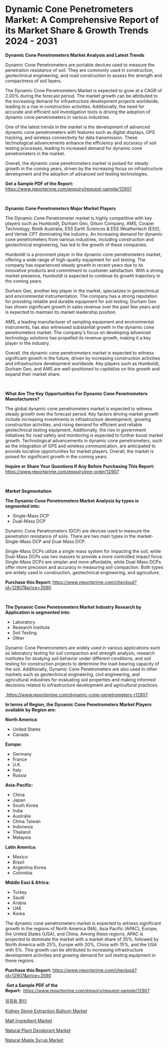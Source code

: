 <p><h1>Dynamic Cone Penetrometers Market: A Comprehensive Report of its Market Share & Growth Trends 2024 - 2031</h1></p><p><strong>Dynamic Cone Penetrometers Market Analysis and Latest Trends</strong></p>
<p><p>Dynamic Cone Penetrometers are portable devices used to measure the penetration resistance of soil. They are commonly used in construction, geotechnical engineering, and road construction to assess the strength and compactness of soil layers.</p><p>The Dynamic Cone Penetrometers Market is expected to grow at a CAGR of 2.00% during the forecast period. The market growth can be attributed to the increasing demand for infrastructure development projects worldwide, leading to a rise in construction activities. Additionally, the need for accurate and efficient soil investigation tools is driving the adoption of dynamic cone penetrometers in various industries.</p><p>One of the latest trends in the market is the development of advanced dynamic cone penetrometers with features such as digital displays, GPS tracking, and wireless connectivity for data transmission. These technological advancements enhance the efficiency and accuracy of soil testing processes, leading to increased demand for dynamic cone penetrometers in the market.</p><p>Overall, the dynamic cone penetrometers market is poised for steady growth in the coming years, driven by the increasing focus on infrastructure development and the adoption of advanced soil testing technologies.</p></p>
<p><strong>Get a Sample PDF of the Report:&nbsp;</strong> <a href="https://www.reportprime.com/enquiry/request-sample/12907">https://www.reportprime.com/enquiry/request-sample/12907</a></p>
<p>&nbsp;</p>
<p><strong>Dynamic Cone Penetrometers Major Market Players</strong></p>
<p><p>The Dynamic Cone Penetrometer market is highly competitive with key players such as Humboldt, Durham Geo, Gilson Company, AMS, Cooper Technology, Rimik Australia, ESS Earth Sciences & ESS Weathertech (ESS), and Vertek CPT dominating the industry. An increasing demand for dynamic cone penetrometers from various industries, including construction and geotechnical engineering, has led to the growth of these companies.</p><p>Humboldt is a prominent player in the dynamic cone penetrometers market, offering a wide range of high-quality equipment for soil testing. The company has experienced steady growth in recent years due to its innovative products and commitment to customer satisfaction. With a strong market presence, Humboldt is expected to continue its growth trajectory in the coming years.</p><p>Durham Geo, another key player in the market, specializes in geotechnical and environmental instrumentation. The company has a strong reputation for providing reliable and durable equipment for soil testing. Durham Geo has shown significant growth in sales revenue over the past few years and is expected to maintain its market leadership position.</p><p>AMS, a leading manufacturer of sampling equipment and environmental instruments, has also witnessed substantial growth in the dynamic cone penetrometers market. The company's focus on developing advanced technology solutions has propelled its revenue growth, making it a key player in the industry.</p><p>Overall, the dynamic cone penetrometers market is expected to witness significant growth in the future, driven by increasing construction activities and infrastructure development worldwide. Key players such as Humboldt, Durham Geo, and AMS are well-positioned to capitalize on this growth and expand their market share.</p></p>
<p>&nbsp;</p>
<p><strong>What Are The Key Opportunities For Dynamic Cone Penetrometers Manufacturers?</strong></p>
<p><p>The global dynamic cone penetrometers market is expected to witness steady growth over the forecast period. Key factors driving market growth include increasing investments in infrastructure development, growing construction activities, and rising demand for efficient and reliable geotechnical testing equipment. Additionally, the rise in government initiatives for road safety and monitoring is expected to further boost market growth. Technological advancements in dynamic cone penetrometers, such as the integration of GPS and wireless communication, are anticipated to provide lucrative opportunities for market players. Overall, the market is poised for significant growth in the coming years.</p></p>
<p><strong>Inquire or Share Your Questions If Any Before Purchasing This Report:</strong> <a href="https://www.reportprime.com/enquiry/pre-order/12907">https://www.reportprime.com/enquiry/pre-order/12907</a></p>
<p>&nbsp;</p>
<p><strong>Market Segmentation</strong></p>
<p><strong>The Dynamic Cone Penetrometers Market Analysis by types is segmented into:</strong></p>
<p><ul><li>Single-Mass DCP</li><li>Dual-Mass DCP</li></ul></p>
<p><p>Dynamic Cone Penetrometers (DCP) are devices used to measure the penetration resistance of soils. There are two main types in the market- Single-Mass DCP and Dual-Mass DCP. </p><p>Single-Mass DCPs utilize a single mass system for impacting the soil, while Dual-Mass DCPs use two masses to provide a more controlled impact force. Single-Mass DCPs are simpler and more affordable, while Dual-Mass DCPs offer more precision and accuracy in measuring soil compaction. Both types are widely used in construction, geotechnical engineering, and agriculture.</p></p>
<p><strong>Purchase this Report:&nbsp;</strong><a href="https://www.reportprime.com/checkout?id=12907&price=3590">https://www.reportprime.com/checkout?id=12907&price=3590</a></p>
<p>&nbsp;</p>
<p><strong>The Dynamic Cone Penetrometers Market Industry Research by Application is segmented into:</strong></p>
<p><ul><li>Laboratory</li><li>Research Institute</li><li>Soil Testing</li><li>Other</li></ul></p>
<p><p>Dynamic Cone Penetrometers are widely used in various applications such as laboratory testing for soil compaction and strength analysis, research institutes for studying soil behavior under different conditions, and soil testing for construction projects to determine the load-bearing capacity of the soil. Additionally, Dynamic Cone Penetrometers are also used in other markets such as geotechnical engineering, civil engineering, and agricultural industries for evaluating soil properties and making informed decisions related to infrastructure development and agricultural practices.</p></p>
<p><a href="https://www.reportprime.com/dynamic-cone-penetrometers-r12907">&nbsp;https://www.reportprime.com/dynamic-cone-penetrometers-r12907</a></p>
<p><strong>In terms of Region, the Dynamic Cone Penetrometers Market Players available by Region are:</strong></p>
<p>
    <p> <strong> North America: </strong>
        <ul>
            <li>United States</li>
            <li>Canada</li>
        </ul>
        </p> 
    <p> <strong> Europe: </strong>
        <ul>
            <li>Germany</li>
            <li>France</li>
            <li>U.K.</li>
            <li>Italy</li>
            <li>Russia</li>
        </ul>
        </p> 
    <p> <strong> Asia-Pacific: </strong>
        <ul>
            <li>China</li>
            <li>Japan</li>
            <li>South Korea</li>
            <li>India</li>
            <li>Australia</li>
            <li>China Taiwan</li>
            <li>Indonesia</li>
            <li>Thailand</li>
            <li>Malaysia</li>
        </ul>
        </p> 
    <p> <strong> Latin America: </strong>
        <ul>
            <li>Mexico</li>
            <li>Brazil</li>
            <li>Argentina Korea</li>
            <li>Colombia</li>
        </ul>
        </p> 
    <p> <strong> Middle East & Africa: </strong>
        <ul>
            <li>Turkey</li>
            <li>Saudi</li>
            <li>Arabia</li>
            <li>UAE</li>
            <li>Korea</li>
        </ul>
    </p>
    </p>
<p><p>The dynamic cone penetrometers market is expected to witness significant growth in the regions of North America (NA), Asia Pacific (APAC), Europe, the United States (USA), and China. Among these regions, APAC is projected to dominate the market with a market share of 35%, followed by North America with 25%, Europe with 20%, China with 15%, and the USA with 5%. This growth can be attributed to increasing infrastructure development activities and growing demand for soil testing equipment in these regions.</p></p>
<p><strong>Purchase this Report: </strong><a href="https://www.reportprime.com/checkout?id=12907&price=3590">https://www.reportprime.com/checkout?id=12907&price=3590</a></p>
<p>&nbsp;<strong>Get a Sample PDF of the Report:&nbsp;&nbsp;</strong><a href="https://www.reportprime.com/enquiry/request-sample/12907">https://www.reportprime.com/enquiry/request-sample/12907</a></p>
<p><strong></strong></p>
<p><p><a href="https://medium.com/@macking460/2024%EB%85%84%EB%B6%80%ED%84%B0-2031%EB%85%84%EA%B9%8C%EC%A7%80-%EC%98%88%EC%83%81%EB%90%9C-%ED%88%AC%EC%9E%90%EC%9E%90-%EB%B0%8F-%EC%9D%B4%ED%95%B4-%EA%B4%80%EA%B3%84%EC%9E%90%EB%93%A4%EC%9D%84-%EC%9C%84%ED%95%9C-%EC%8B%9C%EC%9E%A5-%EB%B6%84%EC%84%9D-%EC%8B%A0%ED%9D%A5-%EC%9D%BC%ED%9A%8C%EC%9A%A9-%ED%95%84%ED%84%B0-%EC%8B%9C%EC%9E%A5-%EA%B8%B0%ED%9A%8C-7dbb556ed941">일회용 필터</a></p><p><a href="https://medium.com/@denisolden565/kidney-stone-extraction-balloon-market-size-is-growing-at-cagr-of-15-and-this-report-covers-b88449db1b05">Kidney Stone Extraction Balloon Market</a></p><p><a href="https://www.linkedin.com/pulse/malt-ingredient-market-forecasts-trends-impact-analysis-wbssf?trackingId=andJqOW%2FRbKl2sUfEBwfXw%3D%3D">Malt Ingredient Market</a></p><p><a href="https://issuu.com/reportprime-2/docs/natural-plant-deodorant-market-size_b4c321d1faf61f">Natural Plant Deodorant Market</a></p><p><a href="https://issuu.com/reportprime-2/docs/natural-maple-syrup-market-size-203_4868172faa49df">Natural Maple Syrup Market</a></p></p>